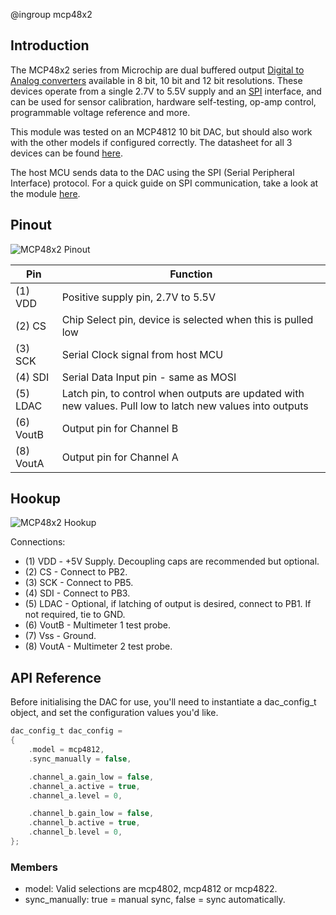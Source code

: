 @ingroup mcp48x2

## Introduction
The MCP48x2 series from Microchip are dual buffered output [Digital to Analog converters][DAC_URL] available in 8 bit, 10 bit and 12 bit resolutions. These devices operate from a single 2.7V to 5.5V supply and an [SPI][SPI_URL] interface, and can be used for sensor calibration, hardware self-testing, op-amp control, programmable voltage reference and  more.

This module was tested on an MCP4812 10 bit DAC, but should also work with the other models if configured correctly. The datasheet for all 3 devices can be found [here][MCP48x2_Datasheet_URL].

The host MCU sends data to the DAC using the SPI (Serial Peripheral Interface) protocol. For a quick guide on SPI communication, take a look at the module [here][SPI_Module_URL].

## Pinout

![MCP48x2 Pinout](./images/mcp48x2_pinout.png)

| Pin       | Function  |
| --------- | --------- |
| (1) VDD   | Positive supply pin, 2.7V to 5.5V |
| (2) CS    | Chip Select pin, device is selected when this is pulled low |
| (3) SCK   | Serial Clock signal from host MCU |
| (4) SDI   | Serial Data Input pin - same as MOSI |
| (5) LDAC  | Latch pin, to control when outputs are updated with new values. Pull low to latch new values into outputs |
| (6) VoutB  | Output pin for Channel B |
| (8) VoutA  | Output pin for Channel A |

## Hookup

![MCP48x2 Hookup](./images/mcp48x2_hookup.png)

Connections:
- (1) VDD - +5V Supply. Decoupling caps are recommended but optional.
- (2) CS - Connect to PB2. 
- (3) SCK - Connect to PB5.
- (4) SDI - Connect to PB3.
- (5) LDAC - Optional, if latching of output is desired, connect to PB1. If not required, tie to GND.
- (6) VoutB - Multimeter 1 test probe. 
- (7) Vss - Ground. 
- (8) VoutA - Multimeter 2 test probe. 

## API Reference

Before initialising the DAC for use, you'll need to instantiate a dac_config_t object, and set the configuration values you'd like.

```C
dac_config_t dac_config =
{
	.model = mcp4812,
	.sync_manually = false,

	.channel_a.gain_low = false,
	.channel_a.active = true,
	.channel_a.level = 0,

	.channel_b.gain_low = false,
	.channel_b.active = true,
	.channel_b.level = 0,
};
```
### Members
- model: Valid selections are mcp4802, mcp4812 or mcp4822.
- sync_manually: true = manual sync, false = sync automatically.


[DAC_URL]: https://en.wikipedia.org/wiki/Digital-to-analog_converter
[SPI_URL]: https://en.wikipedia.org/wiki/Serial_Peripheral_Interface
[MCP48x2_Datasheet_URL]: https://ww1.microchip.com/downloads/en/DeviceDoc/20002249B.pdf
[SPI_Module_URL]: https://jason-duffy.github.io/AVRly/html/group__spi.html
